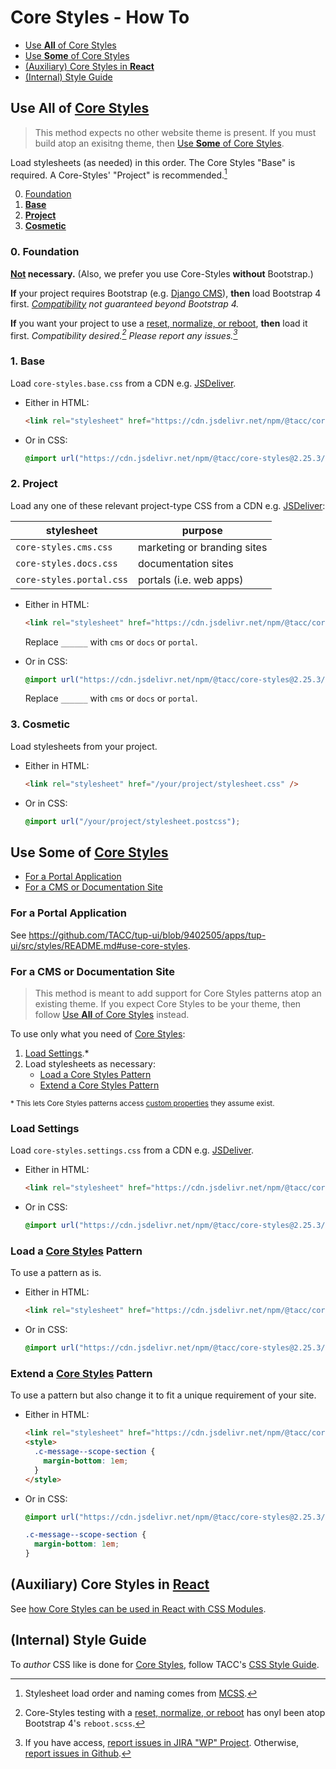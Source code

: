 # Core Styles - How To

- [Use **All** of Core Styles](#use-all-of-core-styles)
- [Use **Some** of Core Styles](#use-some-of-core-styles)
- [(Auxiliary) Core Styles in **React**](#auxiliary-core-styles-in-react)
- [(Internal) Style Guide](#internal-style-guide)

## Use **All** of [Core Styles]

> This method expects no other website theme is present. If you must build atop an exisitng theme, then [Use **Some** of Core Styles](#use-some-of-core-styles).

Load stylesheets (as needed) in this order. The Core Styles "Base" is required. A Core-Styles' "Project" is recommended.[^3]

0. [Foundation](#0-foundation)
1. [**Base**](#1-base)
2. [**Project**](#2-project)
3. [**Cosmetic**](#3-cosmetic)

### 0. Foundation

__<u>Not</u> necessary.__ (Also, we prefer you use Core-Styles **without** Bootstrap.)

__If__ your project requires Bootstrap (e.g. [Django CMS](https://www.django-cms.org/)), __then__ load Bootstrap 4 first. _[Compatibility](./docs/bootstrap.md) not guaranteed beyond Bootstrap 4._

__If__ you want your project to use a [reset, normalize, or reboot][foundation], __then__ load it first. _Compatibility desired.[^1] Please report any issues.[^2]_

### 1. Base

Load `core-styles.base.css` from a CDN e.g. [JSDeliver].

- Either in HTML:

    ```html
    <link rel="stylesheet" href="https://cdn.jsdelivr.net/npm/@tacc/core-styles@2.25.3/dist/core-styles.base.css" />
    ```

- Or in CSS:

    ```css
    @import url("https://cdn.jsdelivr.net/npm/@tacc/core-styles@2.25.3/dist/core-styles.base.css"\);
    ```

### 2. Project

Load any one of these relevant project-type CSS from a CDN e.g. [JSDeliver]:

| stylesheet | purpose |
| - | - |
| `core-styles.cms.css` | marketing or branding sites |
| `core-styles.docs.css` | documentation sites |
| `core-styles.portal.css` | portals (i.e. web apps) |

- Either in HTML:

    ```html
    <link rel="stylesheet" href="https://cdn.jsdelivr.net/npm/@tacc/core-styles@2.25.3/dist/core-styles.______.css" />
    ```

    Replace `______` with `cms` or `docs` or `portal`.

- Or in CSS:

    ```css
    @import url("https://cdn.jsdelivr.net/npm/@tacc/core-styles@2.25.3/dist/core-styles.______.css"\);
    ```

    Replace `______` with `cms` or `docs` or `portal`.

[JSDeliver]: https://www.jsdelivr.com/package/npm/@tacc/core-styles?tab=files&path=dist

### 3. Cosmetic

Load stylesheets from your project.

- Either in HTML:

    ```html
    <link rel="stylesheet" href="/your/project/stylesheet.css" />
    ```

- Or in CSS:

    ```css
    @import url("/your/project/stylesheet.postcss");
    ```

## Use **Some** of [Core Styles]

- [For a Portal Application](#for-a-portal-application)
- [For a CMS or Documentation Site](#for-a-cms-or-documentation-site)

### For a Portal Application

See https://github.com/TACC/tup-ui/blob/9402505/apps/tup-ui/src/styles/README.md#use-core-styles.

### For a CMS or Documentation Site

> This method is meant to add support for Core Styles patterns atop an existing theme. If you expect Core Styles to be your theme, then follow [Use **All** of Core Styles](#use-all-of-core-styles) instead.

To use only what you need of [Core Styles]:

1. [Load Settings](#load-settings).*
2. Load stylesheets as necessary:
    - [Load a Core Styles Pattern](#load-a-core-styles-pattern)
    - [Extend a Core Styles Pattern](#extend-a-core-styles-pattern)


<sub>* This lets Core Styles patterns access [custom properties](https://developer.mozilla.org/en-US/docs/Web/CSS/--*) they assume exist.</sub>

### Load Settings

Load `core-styles.settings.css` from a CDN e.g. [JSDeliver].

- Either in HTML:

    ```html
    <link rel="stylesheet" href="https://cdn.jsdelivr.net/npm/@tacc/core-styles@2.25.3/dist/core-styles.settings.css" />
    ```

- Or in CSS:

    ```css
    @import url("https://cdn.jsdelivr.net/npm/@tacc/core-styles@2.25.3/dist/core-styles.settings.css"\);
    ```

### Load a [Core Styles] Pattern

To use a pattern as is.

- Either in HTML:

    ```html
    <link rel="stylesheet" href="https://cdn.jsdelivr.net/npm/@tacc/core-styles@2.25.3/dist/components/c-message.css" />
    ```

- Or in CSS:

    ```css
    @import url("https://cdn.jsdelivr.net/npm/@tacc/core-styles@2.25.3/dist/core-styles.settings.css"\);
    ```

### Extend a [Core Styles] Pattern

To use a pattern but also change it to fit a unique requirement of your site.

- Either in HTML:

    ```html
    <link rel="stylesheet" href="https://cdn.jsdelivr.net/npm/@tacc/core-styles@2.25.3/dist/components/c-message.css" />
    <style>
      .c-message--scope-section {
        margin-bottom: 1em;
      }
    </style>
    ```

- Or in CSS:

    ```css
    @import url("https://cdn.jsdelivr.net/npm/@tacc/core-styles@2.25.3/dist/core-styles.settings.css"\);

    .c-message--scope-section {
      margin-bottom: 1em;
    }
    ```

## (Auxiliary) Core Styles in [React]

See [how Core Styles can be used in React with CSS Modules](https://github.com/TACC/tup-ui/blob/9402505/apps/tup-ui/src/styles/README.md#use-core-styles).

## (Internal) Style Guide

To _author_ CSS like is done for [Core Styles], follow TACC's [CSS Style Guide].

[core styles]: https://github.com/TACC/Core-Styles
[css style guide]: https://confluence.tacc.utexas.edu/display/~wbomar/Shared+UI+-+CSS+-+Style+Guide
[foundation]: https://css-tricks.com/reboot-resets-reasoning/
[react]: https://react.dev/

[^1]: Core-Styles testing with a [reset, normalize, or reboot][foundation] has onyl been atop Bootstrap 4's `reboot.scss`.
[^2]: If you have access, [report issues in JIRA "WP" Project](https://jira.tacc.utexas.edu/projects/WP/issues). Otherwise, [report issues in Github](https://github.com/TACC/Core-Styles/issues).
[^3]: Stylesheet load order and naming comes from [MCSS](https://confluence.tacc.utexas.edu/x/b53tDg).
